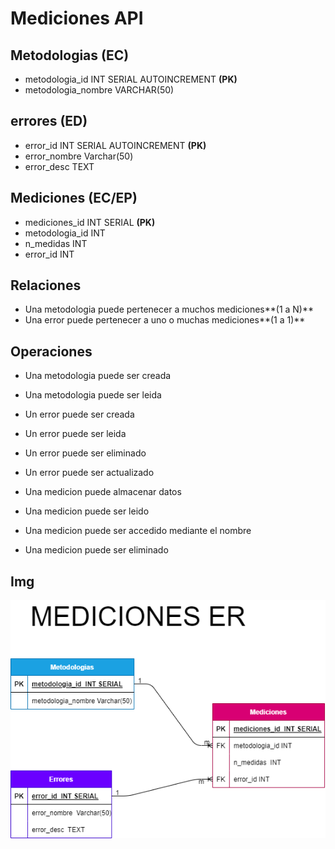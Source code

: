 # Mediciones API

## Metodologias **(EC)**

- metodologia_id INT SERIAL AUTOINCREMENT **(PK)**
- metodologia_nombre VARCHAR(50)

## errores **(ED)**

- error_id INT SERIAL AUTOINCREMENT **(PK)**
- error_nombre Varchar(50)
- error_desc TEXT

## Mediciones **(EC/EP)**

- mediciones_id INT SERIAL **(PK)**
- metodologia_id INT
- n_medidas INT
- error_id INT

## Relaciones

- Una metodologia puede pertenecer a muchos mediciones**(1 a N)**
- Una error puede pertenecer a uno o muchas mediciones**(1 a 1)**

## Operaciones

- Una metodologia puede ser creada
- Una metodologia puede ser leida

- Un error puede ser creada
- Un error puede ser leida
- Un error puede ser eliminado
- Un error puede ser actualizado

- Una medicion puede almacenar datos
- Una medicion puede ser leido
- Una medicion puede ser accedido mediante el nombre
- Una medicion puede ser eliminado

## Img

![First App Img](../img/mediciones.png)
